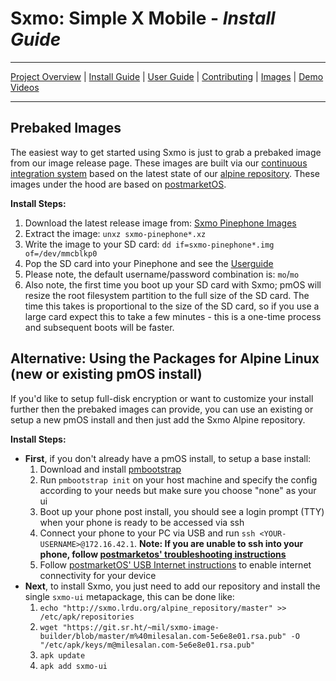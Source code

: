 # **Sxmo**: Simple X Mobile - *Install Guide*

---

[Project Overview](https://sr.ht/~mil/Sxmo) | [Install Guide](https://git.sr.ht/~mil/sxmo-docs/tree/master/INSTALLGUIDE.md) | [User Guide](https://git.sr.ht/~mil/sxmo-docs/tree/master/USERGUIDE.md) | [Contributing](https://git.sr.ht/~mil/sxmo-docs/tree/master/CONTRIBUTING.md) | [Images](http://images.lrdu.org/) | [Demo Videos](http://media.lrdu.org/sxmo_pinephone_demos)

---

## **Prebaked Images**

The easiest way to get started using Sxmo is just to grab a prebaked image from our image release page.
These images are built via our [continuous integration system](https://builds.sr.ht/~mil/sxmo-image-builder) 
based on the latest state of our [alpine repository](http://sxmo.lrdu.org/alpine_repository).  These
images under the hood are based on [postmarketOS](http://postmarketos.org).

**Install Steps:**

1. Download the latest release image from: [Sxmo Pinephone Images](http://images.lrdu.org/)
2. Extract the image: `unxz sxmo-pinephone*.xz`
3. Write  the image to your SD card: `dd if=sxmo-pinephone*.img of=/dev/mmcblkp0`
4. Pop the SD card into your Pinephone and see the [Userguide](https://git.sr.ht/~mil/sxmo-docs/tree/master/USERGUIDE.md)
5. Please note, the default username/password combination is: `mo`/`mo`
6. Also note, the first time you boot up your SD card with Sxmo; pmOS will resize
   the root filesystem partition to the full size of the SD card. The time this takes
   is proportional to the size of the SD card, so if you use a large card expect
   this to take a few minutes - this is a one-time process and subsequent boots
   will be faster.

## **Alternative: Using the Packages for Alpine Linux** (new or existing pmOS install)

If you'd like to setup full-disk encryption or want to customize your install further then the prebaked images can provide, you can use an existing or setup a new pmOS install and then just add the Sxmo Alpine repository.

**Install Steps:**

- **First**, if you don't already have a pmOS install, to setup a base install:
  1. Download and install [pmbootstrap](https://gitlab.com/postmarketOS/pmbootstrap)
  2. Run `pmbootstrap init` on your host machine and specify the config according to your needs but make sure you choose "none" as your ui
  3. Boot up your phone post install, you should see a login prompt (TTY) when your phone is ready to be accessed via ssh
  4. Connect your phone to your PC via USB and run `ssh <YOUR-USERNAME>@172.16.42.1`. **Note: If you are unable to ssh into your phone, follow [postmarketos' troubleshooting instructions](https://wiki.postmarketos.org/wiki/USB_Network)**
  5. Follow [postmarketOS' USB Internet instructions](https://wiki.postmarketos.org/wiki/USB_Internet) to enable internet connectivity for your device
- **Next**, to install Sxmo, you just need to add our repository and install the single `sxmo-ui` metapackage, this can be done like:
  1. `echo "http://sxmo.lrdu.org/alpine_repository/master" >> /etc/apk/repositories`
  2. `wget "https://git.sr.ht/~mil/sxmo-image-builder/blob/master/m%40milesalan.com-5e6e8e01.rsa.pub" -O "/etc/apk/keys/m@milesalan.com-5e6e8e01.rsa.pub"`
  3. `apk update`
  4. `apk add sxmo-ui`
